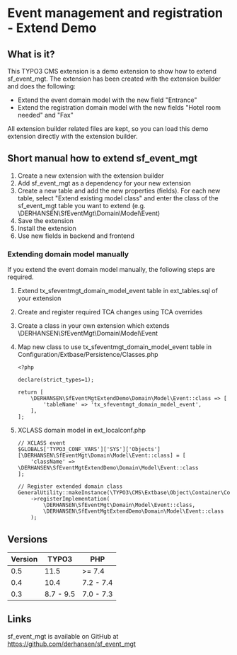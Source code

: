 Event management and registration - Extend Demo
===============================================

## What is it?

This TYPO3 CMS extension is a demo extension to show how to extend sf_event_mgt.
The extension has been created with the extension builder and does the following:

* Extend the event domain model with the new field "Entrance"
* Extend the registration domain model with the new fields "Hotel room needed" and "Fax"

All extension builder related files are kept, so you can load this demo extension directly
with the extension builder.

## Short manual how to extend sf_event_mgt

1. Create a new extension with the extension builder
2. Add sf_event_mgt as a dependency for your new extension
3. Create a new table and add the new properties (fields). For each new table, select "Extend existing model class"
and enter the class of the sf_event_mgt table you want to extend (e.g. \DERHANSEN\SfEventMgt\Domain\Model\Event)
4. Save the extension
5. Install the extension
6. Use new fields in backend and frontend

### Extending domain model manually

If you extend the event domain model manually, the following steps are required.

1. Extend tx_sfeventmgt_domain_model_event table in ext_tables.sql of your extension
2. Create and register required TCA changes using TCA overrides
3. Create a class in your own extension which extends \DERHANSEN\SfEventMgt\Domain\Model\Event
4. Map new class to use tx_sfeventmgt_domain_model_event table in Configuration/Extbase/Persistence/Classes.php

    ```
    <?php

    declare(strict_types=1);

    return [
        \DERHANSEN\SfEventMgtExtendDemo\Domain\Model\Event::class => [
            'tableName' => 'tx_sfeventmgt_domain_model_event',
        ],
    ];
    ```

5. XCLASS domain model in ext_localconf.php

    ```
    // XCLASS event
    $GLOBALS['TYPO3_CONF_VARS']['SYS']['Objects'][\DERHANSEN\SfEventMgt\Domain\Model\Event::class] = [
        'className' => \DERHANSEN\SfEventMgtExtendDemo\Domain\Model\Event::class
    ];

    // Register extended domain class
    GeneralUtility::makeInstance(\TYPO3\CMS\Extbase\Object\Container\Container::class)
        ->registerImplementation(
            \DERHANSEN\SfEventMgt\Domain\Model\Event::class,
            \DERHANSEN\SfEventMgtExtendDemo\Domain\Model\Event::class
        );

    ```

## Versions

| Version             | TYPO3     | PHP       |
| ------------------- |-----------| ----------|
| 0.5                 | 11.5      | >= 7.4    |
| 0.4                 | 10.4      | 7.2 - 7.4 |
| 0.3                 | 8.7 - 9.5 | 7.0 - 7.3 |

## Links

sf_event_mgt is available on GitHub at https://github.com/derhansen/sf_event_mgt
